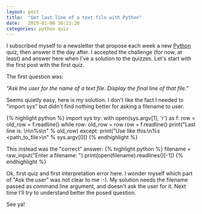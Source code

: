 ```yaml
---
layout: post
title:  "Get last line of a text file with Python"
date:   2015-01-08 16:23:20
categories: python quiz
---
```

I subscribed myself to a newsletter that propose each week a new [Python](http://www.python.org "Python language web site") quiz, then answer it the day after.
I accepted the challenge (for now, at least) and answer here when I've a solution to the quizzes.
Let's start with the first post with the first quiz.

The first question was:

*"Ask the user for the name of a text file. Display the final line of that file."*

Seems quietly easy, here is my solution. I don't like the fact I needed to "import sys" but didn't find nothing better for asking a filename to user.

{% highlight python %}
import sys
try:
    with open(sys.argv[1], 'r') as f:
        row = old_row = f.readline()
        while row:
            old_row = row
            row = f.readline()
        print("Last line is: \n\n%s\n" % old_row)
except:
    print("Use like this:\n%s <path_to_file>\n" % sys.argv[0])
{% endhighlight %}

This instead was the "correct" answer:
{% highlight python %}
filename = raw_input("Enter a filename: ")
print(open(filename).readlines()[-1])
{% endhighlight %}

Ok, first quiz and first interpretation error here. I wonder myself which part of "Ask the user" was not clear to me :-). My solution needs the filename passed as command line argument, and doesn't ask the user for it. Next time I'll try to understand better the posed question.

See ya!

